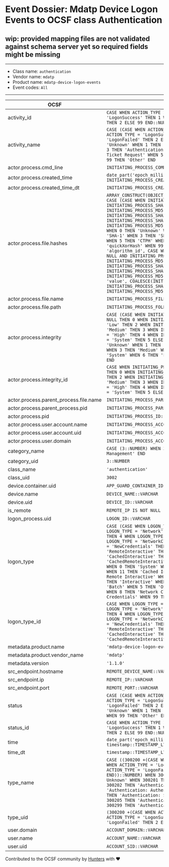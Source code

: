 # Event Dossier: Mdatp Device Logon Events to OCSF class Authentication

## wip: provided mapping files are not validated against schema server yet so required fields might be missing
---
* Class name: `authentication`
* Vendor name: `mdatp`
* Product name: `mdatp-device-logon-events`
* Event codes: `All`
---

| OCSF | RAW |
| --- | --- |
| activity_id | ```CASE WHEN ACTION_TYPE IS NULL THEN 0 WHEN ACTION_TYPE = 'LogonSuccess' THEN 1 WHEN ACTION_TYPE = 'LogonFailed' THEN 2 ELSE 99 END::NUMBER``` |
| activity_name | ```CASE (CASE WHEN ACTION_TYPE IS NULL THEN 0 WHEN ACTION_TYPE = 'LogonSuccess' THEN 1 WHEN ACTION_TYPE = 'LogonFailed' THEN 2 ELSE 99 END::NUMBER) WHEN 0 THEN 'Unknown' WHEN 1 THEN 'Logon' WHEN 2 THEN 'Logoff' WHEN 3 THEN 'Authentication Ticket' WHEN 4 THEN 'Service Ticket Request' WHEN 5 THEN 'Service Ticket Renew' WHEN 99 THEN 'Other' END``` |
| actor.process.cmd_line | ```INITIATING_PROCESS_COMMAND_LINE::VARCHAR``` |
| actor.process.created_time | ```date_part('epoch_milliseconds', INITIATING_PROCESS_CREATION_TIME::TIMESTAMP_LTZ)``` |
| actor.process.created_time_dt | ```INITIATING_PROCESS_CREATION_TIME::TIMESTAMP_LTZ``` |
| actor.process.file.hashes | ```ARRAY_CONSTRUCT(OBJECT_CONSTRUCT_KEEP_NULL('algorithm', CASE (CASE WHEN INITIATING_PROCESS_SHA256 IS NULL AND INITIATING_PROCESS_SHA1 IS NULL AND INITIATING_PROCESS_MD5 IS NULL THEN 0 WHEN INITIATING_PROCESS_SHA256 IS NOT NULL THEN 3 WHEN INITIATING_PROCESS_SHA1 IS NOT NULL THEN 2 WHEN INITIATING_PROCESS_MD5 IS NOT NULL THEN 1 END::NUMBER) WHEN 0 THEN 'Unknown' WHEN 1 THEN 'MD5' WHEN 2 THEN 'SHA-1' WHEN 3 THEN 'SHA-256' WHEN 4 THEN 'SHA-512' WHEN 5 THEN 'CTPH' WHEN 6 THEN 'TLSH' WHEN 7 THEN 'quickXorHash' WHEN 99 THEN 'Other' END, 'algorithm_id', CASE WHEN INITIATING_PROCESS_SHA256 IS NULL AND INITIATING_PROCESS_SHA1 IS NULL AND INITIATING_PROCESS_MD5 IS NULL THEN 0 WHEN INITIATING_PROCESS_SHA256 IS NOT NULL THEN 3 WHEN INITIATING_PROCESS_SHA1 IS NOT NULL THEN 2 WHEN INITIATING_PROCESS_MD5 IS NOT NULL THEN 1 END::NUMBER, 'value', COALESCE(INITIATING_PROCESS_SHA256, INITIATING_PROCESS_SHA1, INITIATING_PROCESS_MD5)::VARCHAR))``` |
| actor.process.file.name | ```INITIATING_PROCESS_FILE_NAME::VARCHAR``` |
| actor.process.file.path | ```INITIATING_PROCESS_FOLDER_PATH::VARCHAR``` |
| actor.process.integrity | ```CASE (CASE WHEN INITIATING_PROCESS_INTEGRITY_LEVEL IS NULL THEN 0 WHEN INITIATING_PROCESS_INTEGRITY_LEVEL = 'Low' THEN 2 WHEN INITIATING_PROCESS_INTEGRITY_LEVEL = 'Medium' THEN 3 WHEN INITIATING_PROCESS_INTEGRITY_LEVEL = 'High' THEN 4 WHEN INITIATING_PROCESS_INTEGRITY_LEVEL = 'System' THEN 5 ELSE 99 END::NUMBER) WHEN 0 THEN 'Unknown' WHEN 1 THEN 'Untrusted' WHEN 2 THEN 'Low' WHEN 3 THEN 'Medium' WHEN 4 THEN 'High' WHEN 5 THEN 'System' WHEN 6 THEN 'Protected' WHEN 99 THEN 'Other' END``` |
| actor.process.integrity_id | ```CASE WHEN INITIATING_PROCESS_INTEGRITY_LEVEL IS NULL THEN 0 WHEN INITIATING_PROCESS_INTEGRITY_LEVEL = 'Low' THEN 2 WHEN INITIATING_PROCESS_INTEGRITY_LEVEL = 'Medium' THEN 3 WHEN INITIATING_PROCESS_INTEGRITY_LEVEL = 'High' THEN 4 WHEN INITIATING_PROCESS_INTEGRITY_LEVEL = 'System' THEN 5 ELSE 99 END::NUMBER``` |
| actor.process.parent_process.file.name | ```INITIATING_PROCESS_PARENT_FILE_NAME::VARCHAR``` |
| actor.process.parent_process.pid | ```INITIATING_PROCESS_PARENT_ID::NUMBER``` |
| actor.process.pid | ```INITIATING_PROCESS_ID::NUMBER``` |
| actor.process.user.account.name | ```INITIATING_PROCESS_ACCOUNT_NAME::VARCHAR``` |
| actor.process.user.account.uid | ```INITIATING_PROCESS_ACCOUNT_SID::VARCHAR``` |
| actor.process.user.domain | ```INITIATING_PROCESS_ACCOUNT_DOMAIN::VARCHAR``` |
| category_name | ```CASE (3::NUMBER) WHEN 3 THEN 'Identity & Access Management' END``` |
| category_uid | ```3::NUMBER``` |
| class_name | ```'authentication'``` |
| class_uid | ```3002``` |
| device.container.uid | ```APP_GUARD_CONTAINER_ID::VARCHAR``` |
| device.name | ```DEVICE_NAME::VARCHAR``` |
| device.uid | ```DEVICE_ID::VARCHAR``` |
| is_remote | ```REMOTE_IP IS NOT NULL``` |
| logon_process.uid | ```LOGON_ID::VARCHAR``` |
| logon_type | ```CASE (CASE WHEN LOGON_TYPE = 'Interactive' THEN 2 WHEN LOGON_TYPE = 'Network' THEN 3 WHEN LOGON_TYPE = 'Batch' THEN 4 WHEN LOGON_TYPE = 'Unlock' THEN 7 WHEN LOGON_TYPE = 'NetworkCleartext' THEN 8 WHEN LOGON_TYPE = 'NewCredentials' THEN 9 WHEN LOGON_TYPE = 'RemoteInteractive' THEN 10 WHEN LOGON_TYPE = 'CachedInteractive' THEN 11 WHEN LOGON_TYPE = 'CachedRemoteInteractive' THEN 12 ELSE 99 END::NUMBER) WHEN 0 THEN 'System' WHEN 10 THEN 'Remote Interactive' WHEN 11 THEN 'Cached Interactive' WHEN 12 THEN 'Cached Remote Interactive' WHEN 13 THEN 'Cached Unlock' WHEN 2 THEN 'Interactive' WHEN 3 THEN 'Network' WHEN 4 THEN 'Batch' WHEN 5 THEN 'OS Service' WHEN 7 THEN 'Unlock' WHEN 8 THEN 'Network Cleartext' WHEN 9 THEN 'New Credentials' WHEN 99 THEN 'Other' END``` |
| logon_type_id | ```CASE WHEN LOGON_TYPE = 'Interactive' THEN 2 WHEN LOGON_TYPE = 'Network' THEN 3 WHEN LOGON_TYPE = 'Batch' THEN 4 WHEN LOGON_TYPE = 'Unlock' THEN 7 WHEN LOGON_TYPE = 'NetworkCleartext' THEN 8 WHEN LOGON_TYPE = 'NewCredentials' THEN 9 WHEN LOGON_TYPE = 'RemoteInteractive' THEN 10 WHEN LOGON_TYPE = 'CachedInteractive' THEN 11 WHEN LOGON_TYPE = 'CachedRemoteInteractive' THEN 12 ELSE 99 END::NUMBER``` |
| metadata.product.name | ```'mdatp-device-logon-events'``` |
| metadata.product.vendor_name | ```'mdatp'``` |
| metadata.version | ```'1.1.0'``` |
| src_endpoint.hostname | ```REMOTE_DEVICE_NAME::VARCHAR``` |
| src_endpoint.ip | ```REMOTE_IP::VARCHAR``` |
| src_endpoint.port | ```REMOTE_PORT::VARCHAR``` |
| status | ```CASE (CASE WHEN ACTION_TYPE IS NULL THEN 0 WHEN ACTION_TYPE = 'LogonSuccess' THEN 1 WHEN ACTION_TYPE = 'LogonFailed' THEN 2 ELSE 99 END::NUMBER) WHEN 0 THEN 'Unknown' WHEN 1 THEN 'Success' WHEN 2 THEN 'Failure' WHEN 99 THEN 'Other' END``` |
| status_id | ```CASE WHEN ACTION_TYPE IS NULL THEN 0 WHEN ACTION_TYPE = 'LogonSuccess' THEN 1 WHEN ACTION_TYPE = 'LogonFailed' THEN 2 ELSE 99 END::NUMBER``` |
| time | ```date_part('epoch_milliseconds', timestamp::TIMESTAMP_LTZ)``` |
| time_dt | ```timestamp::TIMESTAMP_LTZ``` |
| type_name | ```CASE ((300200 +(CASE WHEN ACTION_TYPE IS NULL THEN 0 WHEN ACTION_TYPE = 'LogonSuccess' THEN 1 WHEN ACTION_TYPE = 'LogonFailed' THEN 2 ELSE 99 END))::NUMBER) WHEN 300200 THEN 'Authentication: Unknown' WHEN 300201 THEN 'Authentication: Logon' WHEN 300202 THEN 'Authentication: Logoff' WHEN 300203 THEN 'Authentication: Authentication Ticket' WHEN 300204 THEN 'Authentication: Service Ticket Request' WHEN 300205 THEN 'Authentication: Service Ticket Renew' WHEN 300299 THEN 'Authentication: Other' END``` |
| type_uid | ```(300200 +(CASE WHEN ACTION_TYPE IS NULL THEN 0 WHEN ACTION_TYPE = 'LogonSuccess' THEN 1 WHEN ACTION_TYPE = 'LogonFailed' THEN 2 ELSE 99 END))::NUMBER``` |
| user.domain | ```ACCOUNT_DOMAIN::VARCHAR``` |
| user.name | ```ACCOUNT_NAME::VARCHAR``` |
| user.uid | ```ACCOUNT_SID::VARCHAR``` |

Contributed to the OCSF community by [Hunters](https://www.hunters.security/) with ❤
